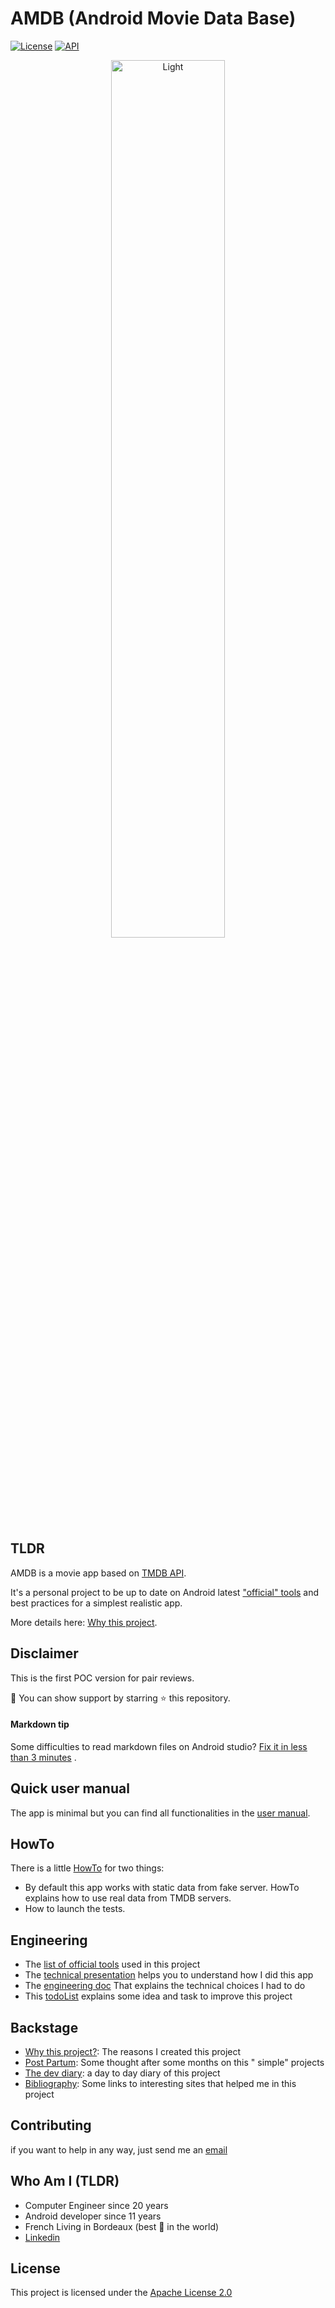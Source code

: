 # AMDB (Android Movie Data Base)

[![License](https://img.shields.io/badge/License-Apache%202.0-blue.svg)](https://opensource.org/licenses/Apache-2.0)
[![API](https://img.shields.io/badge/API-21%2B-brightgreen.svg?style=flat)](https://android-arsenal.com/api?level=21)

<p align="center">
  <img alt="Light" src="./documentation/assets/app_demo.gif" width="60%">
</p>

## TLDR

AMDB is a movie app based on [TMDB API](https://developers.themoviedb.org/3).

It's a personal project to be up to date on Android
latest ["official" tools](./documentation/technical/AndroidTools.md) and best practices for a
simplest realistic app.

More details here:
[Why this project](documentation/backstage/WhyThisProject.md).

## Disclaimer

This is the first POC version for pair reviews.

🙏 You can show support by starring ⭐ this repository.

#### Markdown tip

Some difficulties to read markdown files on Android
studio? [Fix it in less than 3 minutes](https://joachimschuster.de/posts/android-studio-fix-markdown-plugin-again/)
.

## Quick user manual

The app is minimal but you can find all functionalities in
the [user manual](./documentation/manual/QuickUserManual.md).

## HowTo

There is a little [HowTo](./documentation/technical/HowTo.md) for two things:

* By default this app works with static data from fake server. HowTo explains how to use real data
  from TMDB servers.
* How to launch the tests.

## Engineering

* The [list of official tools](./documentation/technical/AndroidTools.md) used in this project
* The [technical presentation](./documentation/technical/TechnicalPresentation.md) helps you to
  understand how I did this app
* The [engineering doc](documentation/backstage/Engineering.md) That explains the technical choices
  I had to do
* This [todoList](./documentation/production/ToDoList.md) explains some idea and task to improve
  this project

## Backstage

* [Why this project?](documentation/backstage/WhyThisProject.md): The reasons I created this project
* [Post Partum](documentation/backstage/PostPartum.md): Some thought after some months on this "
  simple" projects
* [The dev diary](documentation/backstage/DevDiary.md): a day to day diary of this project
* [Bibliography](documentation/backstage/Bibliography.md): Some links to interesting sites that
  helped me in this project

## Contributing

if you want to help in any way, just send me an [email](mailto:pierre@cabnum.fr)

## Who Am I (TLDR)

* Computer Engineer since 20 years
* Android developer since 11 years
* French Living in Bordeaux (best 🍷 in the world)
* [Linkedin](https://www.linkedin.com/in/pierrebenayoun1976/)

## License

This project is licensed under the [Apache License 2.0](https://opensource.org/licenses/Apache-2.0) 


